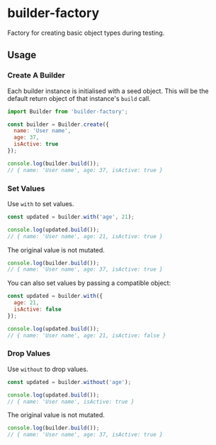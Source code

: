 # builder-factory
Factory for creating basic object types during testing.

## Usage

### Create A Builder
Each builder instance is initialised with a seed object. This will be the default return object of that instance's `build` call.

```js
import Builder from 'builder-factory';

const builder = Builder.create({
  name: 'User name',
  age: 37,
  isActive: true
});

console.log(builder.build());
// { name: 'User name', age: 37, isActive: true }
```

### Set Values
Use `with` to set values.

```js
const updated = builder.with('age', 21);

console.log(updated.build());
// { name: 'User name', age: 21, isActive: true }
```

The original value is not mutated.
```js
console.log(builder.build());
// { name: 'User name', age: 37, isActive: true }
```

You can also set values by passing a compatible object:
```js
const updated = builder.with({
  age: 21,
  isActive: false
});

console.log(updated.build());
// { name: 'User name', age: 21, isActive: false }
```

### Drop Values
Use `without` to drop values.

```js
const updated = builder.without('age');

console.log(updated.build());
// { name: 'User name', isActive: true }
```

The original value is not mutated.
```js
console.log(builder.build());
// { name: 'User name', age: 37, isActive: true }
```
